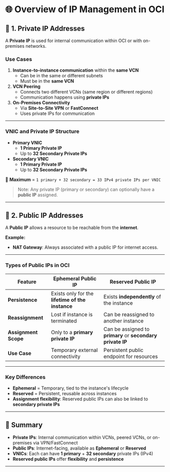 # 🌐 Overview of IP Management in OCI

## 📌 1. Private IP Addresses

A **Private IP** is used for internal communication within OCI or with on-premises networks.

### **Use Cases**
1. **Instance-to-instance communication** within the **same VCN**  
   - Can be in the same or different subnets  
   - Must be in the **same VCN**
2. **VCN Peering**  
   - Connects two different VCNs (same region or different regions)  
   - Communication happens using **private IPs**
3. **On-Premises Connectivity**  
   - Via **Site-to-Site VPN** or **FastConnect**  
   - Uses private IPs for communication

---

### **VNIC and Private IP Structure**

- **Primary VNIC**  
  - **1 Primary Private IP**
  - Up to **32 Secondary Private IPs**
- **Secondary VNIC**  
  - **1 Primary Private IP**
  - Up to **32 Secondary Private IPs**

📌 **Maximum** = `1 primary + 32 secondary = 33 IPv4 private IPs per VNIC`

> Note: Any private IP (primary or secondary) can optionally have a **public IP** assigned.

---

## 📌 2. Public IP Addresses

A **Public IP** allows a resource to be reachable from the **internet**.

**Example:**  
- **NAT Gateway**: Always associated with a public IP for internet access.

---

### **Types of Public IPs in OCI**

| Feature | Ephemeral Public IP | Reserved Public IP |
|---------|---------------------|--------------------|
| **Persistence** | Exists only for the **lifetime of the instance** | Exists **independently** of the instance |
| **Reassignment** | Lost if instance is terminated | Can be reassigned to another instance |
| **Assignment Scope** | Only to a **primary private IP** | Can be assigned to **primary** or **secondary private IP** |
| **Use Case** | Temporary external connectivity | Persistent public endpoint for resources |

---

### **Key Differences**

- **Ephemeral** = Temporary, tied to the instance's lifecycle  
- **Reserved** = Persistent, reusable across instances  
- **Assignment flexibility**: Reserved public IPs can also be linked to **secondary private IPs**

---

## 🎯 Summary

- **Private IPs**: Internal communication within VCNs, peered VCNs, or on-premises via VPN/FastConnect  
- **Public IPs**: Internet-facing, available as **Ephemeral** or **Reserved**  
- **VNICs**: Each can have **1 primary** + **32 secondary** private IPs (IPv4)  
- **Reserved public IPs** offer **flexibility** and **persistence**

---
